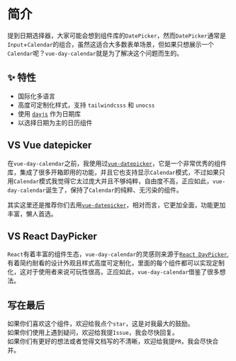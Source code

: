 # 简介
 
提到日期选择器，大家可能会想到组件库的`DatePicker`，然而`DatePicker`通常是`Input`+`Calendar`的组合，虽然这适合大多数表单场景，但如果只想展示一个`Calendar`呢？`vue-day-calendar`就是为了解决这个问题而生的。

## ✨ 特性
- 国际化多语言
- 高度可定制化样式，支持 `tailwindcsss` 和 `unocss` 
- 使用 [`dayjs`](https://dayjs.gitee.io/zh-CN) 作为日期库
- 以选择日期为主的日历组件


## VS Vue datepicker
在`vue-day-calendar`之前，我使用过[`vue-datepicker`](https://vue3datepicker.com/)，它是一个非常优秀的组件库，集成了很多开箱即用的功能，并且它也支持显示`Calendar`模式，不过如果只用`Calendar`模式我觉得它太过庞大并且不够纯粹，自由度不高，正应如此，`vue-day-calendar`诞生了，保持了`Calendar`的纯粹、无污染的组件。

其实这里还是推荐你们去用[`vue-datepicker`](https://vue3datepicker.com/)，相对而言，它更加全面，功能更加丰富，懒人首选。

## VS React DayPicker
`React`有着丰富的组件生态，`vue-day-calendar`的灵感则来源于[`React DayPicker`](https://react-day-picker.js.org/),有着简约耐看的设计外观且样式高度可定制化，里面的每个组件都可以实现定制化，这对于使用者来说可玩性很高，正应如此，`vue-day-calendar`借鉴了很多想法。

## 写在最后
如果你们喜欢这个组件，欢迎给我点个`star`，这是对我最大的鼓励。  
如果你们使用上遇到疑问，欢迎给我提`Issue`，我会尽快回复。  
如果你们有更好的想法或者觉得文档写的不清晰，欢迎给我提`PR`，我会尽快合并。  